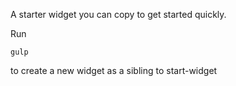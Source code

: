 A starter widget you can copy to get started quickly.

Run 

```
gulp 
```

to create a new widget as a sibling to start-widget
